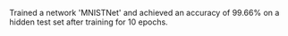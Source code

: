 Trained a network 'MNISTNet' and achieved an accuracy of 99.66% on a hidden test set after training for 10 epochs.
